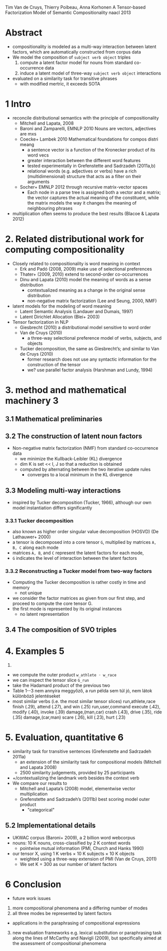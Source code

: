 Tim Van de Cruys, Thierry Poibeau, Anna Korhonen
A Tensor-based Factorization Model of Semantic Compositionality
naacl 2013

# Abstract

* compositionality is modeled as a multi-way interaction
  between latent factors, which are automatically constructed from corpus data
* We model the composition of `subject verb object` triples
  1. compute a latent factor model for nouns from standard co-occurrence data
  2. induce a latent model of three-way `subject verb object` interactions
* evaluated on a similarity task for transitive phrases
  * with modified mertric, it exceeds SOTA

# 1 Intro

* reconcile distributional semantics with the principle of compositionality
  * Mitchell and Lapata, 2008
  * Baroni and Zamparelli, EMNLP 2010 Nouns are vectors, adjectives are mxs
  * Coecke+ Lambek 2010 Mathematical foundations for compos distri meang
    * a sentence vector is a function of the Kronecker product of its word vecs
    * greater interaction between the different word features
    * tested experimentally in Grefenstette and Sadrzadeh (2011a,b)
    * relational words (e.g. adjectives or verbs) have a rich
      (multidimensional) structure that acts as a filter on their arguments
  * Socher+ EMNLP 2012 through recursive matrix-vector spaces
    * Each node in a parse tree is assigned both a vector and a matrix;
      the vector captures the actual meaning of the constituent, while
      the matrix models the way it changes the meaning of neighbouring phrases
* multiplication often seems to produce the best results (Blacoe & Lapata 2012)

# 2. Related distributional work for computing compositionality

* Closely related to compositionality is word meaning in context
  * Erk and Padó (2008, 2009) make use of selectional preferences
  * Thater+ (2009, 2010) extend to second-order co-occurrences
  * Dinu and Lapata (2010) model the meaning of words as a sense distribution
    * contextualized meaning as a change in the original sense distribution
    * non-negative matrix factorization (Lee and Seung, 2000, NMF)
* latent models for the modeling of word meaning
  * Latent Semantic Analysis (Landauer and Dumais, 1997)
  * Latent Dirichlet Allocation (Blei+ 2003)
* Tensor factorization in NLP
  * Giesbrecht (2010) a distributional model sensitive to word order
  * Van de Cruys (2010)
    * a three-way selectional preference model of verbs, subjects, and objects
  * Tucker decomposition, the same as Giesbrecht’s; and
    similar to Van de Cruys (2010)
    * former research does not use any syntactic information for the
      construction of the tensor
    * we? use parallel factor analysis (Harshman and Lundy, 1994)

# 3. method and mathematical machinery 3

## 3.1 Mathematical preliminaries

## 3.2 The construction of latent noun factors

* Non-negative matrix factorization (NMF) from standard co-occurrence data
  * we minimize the Kullback-Leibler (KL) divergence
  * dim K is set << I, J so that a reduction is obtained
  * computed by alternating between the two iterative update rules
    * converges to a local minimum in the KL divergence

## 3.3 Modeling multi-way interactions

* inspired by Tucker decomposition (Tucker, 1966), although
  our own model instantiation differs significantly

### 3.3.1 Tucker decomposition

* also known as higher order singular value decomposition (HOSVD)
  (De Lathauwer+ 2000)
* a tensor is decomposed into a core tensor `G`,
  multiplied by matrices `A, B, C` along each mode
* matrices `A, B`, and `C` represent the latent factors for each mode,
* `G` indicates the level of interaction between the latent factors

### 3.3.2 Reconstructing a Tucker model from two-way factors

* Computing the Tucker decomposition is rather costly in time and memory
  * not unique
* we consider the factor matrices as given from our first step,
  and proceed to compute the core tensor G.
* the first mode is represented by its original instances
  * no latent representation

## 3.4 The composition of SVO triples

# 4. Examples 5

1.
  * we compute the outer product `w_athlete ◦ w_race`
  * we can inspect the tensor slice `G_run`
  * take the Hadamard product of the previous two
  * Table 1--3 nem annyira meggyőző, a _run_ példa sem túl jó, nem látok
    különböző jelentéseket
* most similar verbs (i.e. the most similar tensor slices)
  run,athlete,race  finish (.29), attend (.27), and win (.25)
  run,user,command  execute (.42), modify (.40), invoke (.39)
  damage,(man,car)  crash (.43), drive (.35), ride (.35)
  damage,(car,man)  scare (.26), kill (.23), hurt (.23)

# 5. Evaluation, quantitative 6

* similarity task for transitive sentences (Grefenstette and Sadrzadeh 2011a)
  * an extension of the similarity task for compositional models
    (Mitchell and Lapata 2008)
  * 2500 similarity judgements, provided by 25 participants
* +/contextualizing the landmark verb besides the context verb
* We compare our results to
  * Mitchell and Lapata’s (2008) model, elementwise vector multiplication
  * Grefenstette and Sadrzadeh’s (2011b) best scoring model outer product
    * "categorical"

## 5.2 Implementational details

* UKWAC corpus (Baroni+ 2009), a 2 billion word webcorpus
* nouns: 10 K nouns, cross-classified by 2 K context words
  * pointwise mutual information (PMI, Church and Hanks 1990)
* our tensor X, using 1 K verbs × 10 K subjects × 10 K objects
  * weighted using a three-way extension of PMI (Van de Cruys, 2011)
  * We set K = 300 as our number of latent factors

# 6 Conclusion

* future work issues
 1. more compositional phenomena and a differing number of modes
 2. all three modes be represented by latent factors
   * applications in the paraphrasing of compositional expressions
 3. new evaluation frameworks e.g. lexical substitution or paraphrasing task
    along the lines of McCarthy and Navigli (2009), but
    specifically aimed at the assessment of compositional phenomena
